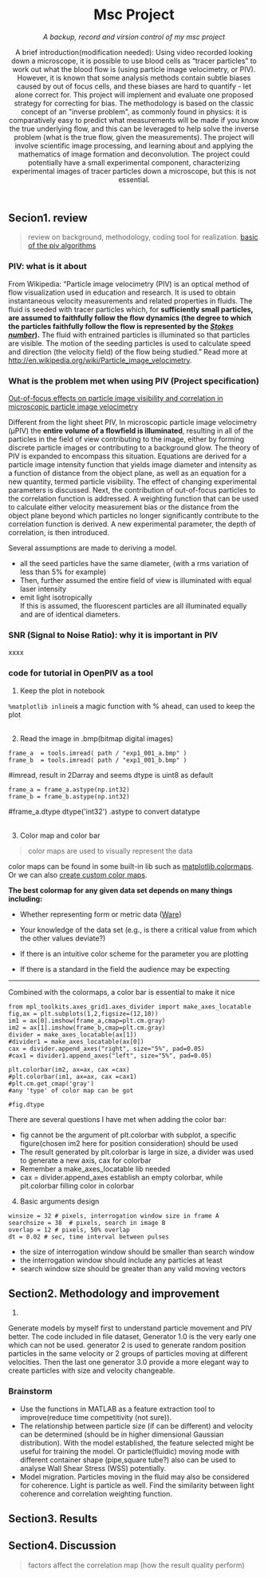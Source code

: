 <header>

  # Msc Project
_A backup, record and virsion control of my msc project_

  A brief introduction(modification needed):
  	Using video recorded looking down a microscope, it is possible to use blood cells as “tracer particles” to work out what the blood flow is (using particle image velocimetry, or PIV). However, it is known that some analysis methods contain subtle biases caused by out of focus cells, and these biases are hard to quantify - let alone correct for. This project will implement and evaluate one proposed strategy for correcting for bias. The methodology is based on the classic concept of an "inverse problem", as commonly found in physics: it is comparatively easy to predict what measurements will be made if you know the true underlying flow, and this can be leveraged to help solve the inverse problem (what is the true flow, given the measurements). The project will involve scientific image processing, and learning about and applying the mathematics of image formation and deconvolution. The project could potentially have a small experimental component, characterizing experimental images of tracer particles down a microscope, but this is not essential.
</header>

<!--
This is comments block in GitHub markdown

-->

## Secion1. review 
> review on background, methodology, coding tool for realization.
[basic of the piv algorithms](https://openpiv.readthedocs.io/en/latest/src/piv_basics.html)

### PIV: what is it about

From Wikipedia: “Particle image velocimetry (PIV) is an optical method of flow visualization used in education and research. It is used to obtain instantaneous velocity measurements and related properties in fluids. The fluid is seeded with tracer particles which, for **sufficiently small particles, are assumed to faithfully follow the flow dynamics (the degree to which the particles faithfully follow the flow is represented by the *[Stokes number](https://en.wikipedia.org/wiki/Stokes_number)*).** The fluid with entrained particles is illuminated so that particles are visible. The motion of the seeding particles is used to calculate speed and direction (the velocity field) of the flow being studied.” Read more at http://en.wikipedia.org/wiki/Particle_image_velocimetry.

### What is the problem met when using PIV (Project specification)

[Out-of-focus effects on particle image visibility and correlation in microscopic particle image velocimetry
](https://doi.org/10.1007/s003480070018)

Different from the light sheet PIV,
In microscopic particle image velocimetry (μPIV) the **entire volume of a flowfield is illuminated**, resulting in all of the particles in the field of view contributing to the image, either by forming discrete particle images or contributing to a background glow. The theory of PIV is expanded to encompass this situation. Equations are derived for a particle image intensity function that yields image diameter and intensity as a function of distance from the object plane, as well as an equation for a new quantity, termed particle visibility. The effect of changing experimental parameters is discussed. Next, the contribution of out-of-focus particles to the correlation function is addressed. A weighting function that can be used to calculate either velocity measurement bias or the distance from the object plane beyond which particles no longer significantly contribute to the correlation function is derived. A new experimental parameter, the depth of correlation, is then introduced.

 Several assumptions are made to deriving a model.
 + all the seed particles have the same diameter, (with a rms variation of less than 5% for example)
 + Then, further assumed the entire field of view is illuminated with equal laser intensity
 + emit light isotropically  
If this is assumed, the fluorescent particles are all illuminated equally and are of identical diameters.

### SNR (Signal to Noise Ratio): why it is important in PIV

xxxx


### code for tutorial in OpenPIV as a tool

1. Keep the plot in notebook <br/>

`%matplotlib inline`is a magic function with % ahead, can used to keep the plot <br/><br/>


2. Read the image in .bmp(bitmap digital images) <br/>

```
frame_a  = tools.imread( path / "exp1_001_a.bmp" ) 
frame_b  = tools.imread( path / "exp1_001_b.bmp" )
``` 

#imread, result in 2Darray and seems dtype is uint8 as default<br/>

```
frame_a = frame_a.astype(np.int32) 
frame_b = frame_b.astype(np.int32) 
```
#frame_a.dtype dtype('int32') .astype to convert datatype<br/><br/>

3. Color map and color bar <br/>
  >color maps are used to visually represent the data<br/>

color maps can be found in some built-in lib such as [matplotlib.colormaps](https://matplotlib.org/stable/tutorials/colors/colormaps.html). Or we can also [create custom color maps](https://matplotlib.org/stable/gallery/color/custom_cmap.html#sphx-glr-gallery-color-custom-cmap-py). <br/>

**The best colormap for any given data set depends on many things including:**

- Whether representing form or metric data ([Ware](http://ccom.unh.edu/sites/default/files/publications/Ware_1988_CGA_Color_sequences_univariate_maps.pdf))

- Your knowledge of the data set (e.g., is there a critical value from which the other values deviate?)

- If there is an intuitive color scheme for the parameter you are plotting

- If there is a standard in the field the audience may be expecting

---
Combined with the colormaps, a color bar is essential to make it nice
```{
from mpl_toolkits.axes_grid1.axes_divider import make_axes_locatable
fig,ax = plt.subplots(1,2,figsize=(12,10))
im1 = ax[0].imshow(frame_a,cmap=plt.cm.gray)
im2 = ax[1].imshow(frame_b,cmap=plt.cm.gray)
divider = make_axes_locatable(ax[1])
#divider1 = make_axes_locatable(ax[0])
cax = divider.append_axes("right", size="5%", pad=0.05)
#cax1 = divider1.append_axes("left", size="5%", pad=0.05)

plt.colorbar(im2, ax=ax, cax =cax)
#plt.colorbar(im1, ax=ax, cax =cax1)
#plt.cm.get_cmap('gray')
#any 'type' of color map can be got

#fig.dtype

```

There are several questions I have met when adding the color bar:
+ fig cannot be the argument of plt.colorbar with subplot, a specific figure(chosen im2 here for position consideration) should be used
+ The result generated by plt.colorbar is large in size, a divider was used to generate a new axis, cax for colorbar
+ Remember a make_axes_locatable lib needed
+ cax = divider.append_axes establish an empty colorbar, while plt.colorbar filling color in colorbar

4. Basic arguments design

```
winsize = 32 # pixels, interrogation window size in frame A
searchsize = 38  # pixels, search in image B
overlap = 12 # pixels, 50% overlap
dt = 0.02 # sec, time interval between pulses
```

+ the size of interrogation window should be smaller than search window
+ the interrogation window should include any particles at least
+ search window size should be greater than any valid moving vectors


## Section2. Methodology and improvement

1.
Generate models by myself first to understand particle movement and PIV better.
The code included in file dataset, Generator 1.0 is the very early one which can not be used. generator 2 is used to generate random position particles in the same velocity or 2 groups of particles moving at different velocities. Then the last one generator 3.0 provide a more elegant way to create particles with size and velocity changeable.


### Brainstorm

+ Use the functions in MATLAB as a feature extraction tool to improve(reduce time competitivity (not sure)).
+ The relationship between particle size (if can be different) and velocity can be determined (should be in higher dimensional Gaussian distribution). With the model established, the feature selected might be useful for training the model. Or particle(fluidic) moving mode with different container shape (pipe,square tube?) also can be used to analyse Wall Shear Stress (WSS) potentially.
+ Model migration. Particles moving in the fluid may also be considered for coherence. Light is particle as well. Find the similarity between light coherence and
correlation weighting function.


## Section3. Results 

## Section4. Discussion

> factors affect the correlation map (how the result quality perform)
